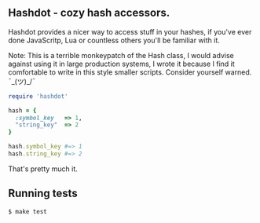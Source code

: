 ## Hashdot - cozy hash accessors.

Hashdot provides a nicer way to access stuff in your hashes, if you've ever done JavaScritp, Lua or countless others you'll be familiar with it.

Note: This is a terrible monkeypatch of the Hash class, I would advise against using it in large production systems, I wrote it because I find it comfortable to write in this style smaller scripts. Consider yourself warned. ¯\_(ツ)_/¯

```ruby
require 'hashdot'

hash = {
  :symbol_key   => 1,
  "string_key"  => 2
}

hash.symbol_key #=> 1
hash.string_key #=> 2
```

That's pretty much it.

## Running tests

```bash
$ make test
```
